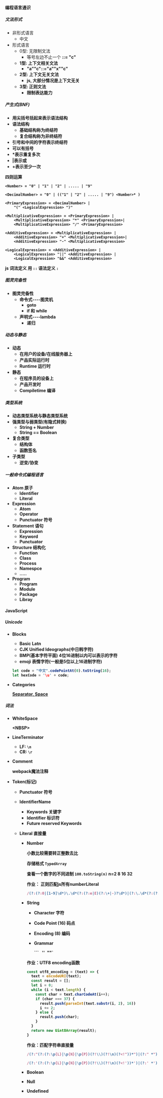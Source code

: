 #### 编程语言通识

##### 文法形式

* 非形式语言
  * 中文
* 形式语言
  * 0型: 无限制文法
    * 等号左边不止一个 <a><b> ::= "c"
  * 1型: 上下文相关文法
    * "a"<b>"c"::="a""x""c"
  * 2型: 上下文无关文法
    * js, 大部分情况是上下文无关
  * 3型: 正则文法
    * 限制表达能力

##### 产生式(BNF)

- 用尖括号括起来表示语法结构
- 语法结构
  - 基础结构称为终结符
  - 复合结构称为非终结符
- 引号和中间的字符表示终结符
- 可以有括号
- *表示重复多次
- |表示或
- +表示至少一次

四则运算

```
<Number> = "0" | "1" | "2" | ..... | "9"

<DecimalNumber> = "0" | (("1" | "2" | ..... | "9") <Number>* )

<PrimaryExpression> = <DecimalNumber> |
    "(" <LogicalExpression> ")"

<MultiplicativeExpression> = <PrimaryExpression> | 
    <MultiplicativeExpression> "*" <PrimaryExpression>| 
    <MultiplicativeExpression> "/" <PrimaryExpression>

<AdditiveExpression> = <MultiplicativeExpression> | 
    <AdditiveExpression> "+" <MultiplicativeExpression>| 
    <AdditiveExpression> "-" <MultiplicativeExpression>

<LogicalExpression> = <AdditiveExpression> | 
    <LogicalExpression> "||" <AdditiveExpression> | 
    <LogicalExpression> "&&" <AdditiveExpression>
```

**js 词法定义 用 `::`  语法定义 `:`**

##### 图灵完备性

- 图灵完备性
  - 命令式----图灵机
    - goto
    - if  和   while
  - 声明式----lambda
    - 递归



##### 动态与静态

- 动态
  - 在用户的设备/在线服务器上
  - 产品实际运行时
  - Runtime  运行时
- 静态
  - 在程序员的设备上
  - 产品开发时
  - Compiletime  编译

##### 类型系统

- 动态类型系统与静态类型系统
- 强类型与弱类型(有隐式转换)
  - String + Number
  - String == Boolean
- 复合类型
  - 结构体
  - 函数签名
- 子类型
  - 逆变/协变



##### 一般命令式编程语言

- Atom 原子
  - Identifier
  - Literal
- Expression 
  - Atom
  - Operator
  - Punctuator 符号
- Statement  语句
  - Expression
  - Keyword
  - Punctuator
- Structure 结构化
  - Function
  - Class
  - Process
  - Namespce
  - .....
- Program
  - Program
  - Module
  - Package
  - Libray



#### JavaScript

##### Unicode

- Blocks

  - Basic Latn
  - CJK Unified Ideographs(中日韩字符)
  - BMP(基本字符平面) 4位16进制以内可以表示的字符
  - emoji 表情字符(一般是5位以上16进制字符)

  ```js
  let code = "中文".codePointAt(0).toString(16);
  let hexCode = '\u' + code;
  ```

- Categories

  [Separator, Space](https://www.fileformat.info/info/unicode/category/Zs/index.htm)

##### 词法

- WhiteSpace

  \<NBSP> 

- LineTerminator

  - LF: `\n`
  - CR: `\r`

- Comment

  **webpack魔法注释**

- Token(标记)

  - Punctuator 符号

  - IdentifierName

    - Keywords 关键字
    - Identifier 标识符
    - Future reserved Keywords

  - Literal 直接量

    - Number

      小数比较需要转正整数去比

      存储格式 `TypedArray`

      查看一个数字的不同进制  `100.toString(n)` n=2 8 16 32

      作业： 正则匹配js所有numberLiteral

      ```js
      /(?:(?:0|[1-9]\d*)\.\d*(?:(?:e|E)(?:\+|-)?\d*)|(?:\.\d*(?:(?:e|E)(?:\+|-)?\d*){0,1})|(?:0|[1-9]\d*(?:(?:e|E)(?:\+|-)?\d*)))|(?:0(?:b|B)[0-1]+)|(?:0(?:o|O)[0-7]+)|(?:0(?:x|X)[0-9a-fA-F]+)/
      ```

    - String

      - Character 字符

      - Code Point (16)  码点

      - Encoding (8) 编码

      - Grammar

        ``` ` `''` `""` 

      作业：UTF8 encoding函数

      ```js
      const utf8_encoding = (text) => {
        text = encodeURI(text);
        const result = [];
        let i = 0;
        while (i < text.length) {
          const char = text.charCodeAt(i++);
          if (char === 37) {
            result.push(parseInt(text.substr(i, 2), 16))
            i += 2;
          } else {
            result.push(char);
          }
        }
        return new Uint8Array(result);
      }
      ```

      作业：匹配字符串直接量

      ```js
      /(?:"(?:(?:\p{L}|\p{N}|\p{P})(?!\\)(?!\n)(?<!"))*")|(?:" *")|(?:"\\(?:(?:['"\\bfnrtv])|(?:0)|(?:x\w\w)|(?:(?:u\w\w\w\w)|(?:u{[0-9]+})))")|(?:"\\(?:\n|\r|\p{Zl}|\p{Zp}|\r\n)")/
      
      /(?:'(?:(?:\p{L}|\p{N}|\p{P})(?!\\)(?!\n)(?<!'))*')|(?:' *')|(?:'\\(?:(?:[''\\bfnrtv])|(?:0)|(?:x\w\w)|(?:(?:u\w\w\w\w)|(?:u{[0-9]+})))')|(?:'\\(?:\n|\r|\p{Zl}|\p{Zp}|\r\n)')/
      ```

      

    - Boolean

    - Null

    - Undefined



